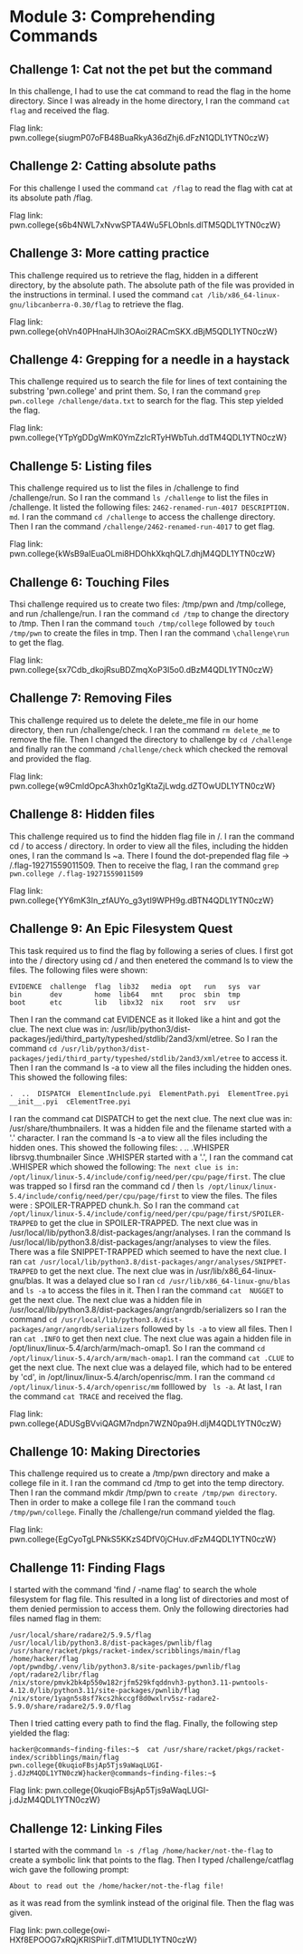 # Module 3: Comprehending Commands
## Challenge 1: Cat not the pet but the command
In this challenge, I had to use the cat command to read the flag in the home directory. Since I was already in the home directory, I ran the command `cat flag` and received the flag.

Flag link: pwn.college{siugmP07oFB48BuaRkyA36dZhj6.dFzN1QDL1YTN0czW}
## Challenge 2: Catting absolute paths
For this challenge I used the command `cat /flag` to read the flag with cat at its absolute path /flag.

Flag link: pwn.college{s6b4NWL7xNvwSPTA4Wu5FLObnls.dlTM5QDL1YTN0czW}
## Challenge 3: More catting practice
This challenge required us to retrieve the flag, hidden in a different directory, by the absolute path. The absolute path of the file was provided in the instructions in terminal. I used the command 
`cat /lib/x86_64-linux-gnu/libcanberra-0.30/flag`
to retrieve the flag.

Flag link: pwn.college{ohVn40PHnaHJlh3OAoi2RACmSKX.dBjM5QDL1YTN0czW}
## Challenge 4: Grepping for a needle in a haystack
This challenge required us to search the file for lines of text containing the substring 'pwn.college' and print them. So, I ran the command `grep pwn.college /challenge/data.txt` to search for the flag. This step yielded the flag.

Flag link: pwn.college{YTpYgDDgWmK0YmZzIcRTyHWbTuh.ddTM4QDL1YTN0czW}
## Challenge 5: Listing files
This challenge required us to list the files in /challenge to find /challenge/run. So I ran the command `ls /challenge` to list the files in /challenge. It listed the following files: `2462-renamed-run-4017 DESCRIPTION. md`. I ran the command `cd /challenge` to access the challenge directory. Then I ran the command `/challenge/2462-renamed-run-4017` to get flag.

Flag link: pwn.college{kWsB9aIEuaOLmi8HDOhkXkqhQL7.dhjM4QDL1YTN0czW}
## Challenge 6:  Touching Files
Thsi challenge required us to create two files: /tmp/pwn and /tmp/college, and run /challenge/run. I ran the command `cd /tmp` to change the directory to /tmp. Then I ran the command `touch /tmp/college` followed by `touch /tmp/pwn` to create the files in tmp. Then I ran the command `\challenge\run` to get the flag.

Flag link: pwn.college{sx7Cdb_dkojRsuBDZmqXoP3I5o0.dBzM4QDL1YTN0czW}
## Challenge 7: Removing Files
This challenge required us to delete the delete_me file in our home directory, then run /challenge/check. I ran the command `rm delete_me` to remove the file. Then I changed the directory to challenge by `cd /challenge` and finally ran the command `/challenge/check` which checked the removal and provided the flag.

Flag link: pwn.college{w9CmldOpcA3hxh0z1gKtaZjLwdg.dZTOwUDL1YTN0czW}
## Challenge 8: Hidden files
This challenge required us to find the hidden flag file in /. I ran the command cd / to access / directory. In order to view all the files, including the hidden ones, I ran the command ls ~a. There I found the dot-prepended flag file -> /.flag-19271559011509. Then to receive the flag, I ran the command 
`grep pwn.college /.flag-19271559011509`

Flag link: pwn.college{YY6mK3In_zfAUYo_g3ytI9WPH9g.dBTN4QDL1YTN0czW}
## Challenge 9: An Epic Filesystem Quest
This task required us to find the flag by following a series of clues. I first got into the / directory using cd / and then enetered the command ls to view the files. The following files were shown: 
```
EVIDENCE  challenge  flag  lib32   media  opt   run   sys  var
bin       dev        home  lib64   mnt    proc  sbin  tmp
boot      etc        lib   libx32  nix    root  srv   usr
```
Then I ran the command cat EVIDENCE as it lloked like a hint and got the clue. The next clue was in: /usr/lib/python3/dist-packages/jedi/third_party/typeshed/stdlib/2and3/xml/etree. So I ran the command `cd /usr/lib/python3/dist-packages/jedi/third_party/typeshed/stdlib/2and3/xml/etree` to access it. Then I ran the command ls -a to view all the files including the hidden ones. This showed the following files:
```
.  ..  DISPATCH  ElementInclude.pyi  ElementPath.pyi  ElementTree.pyi  __init__.pyi  cElementTree.pyi
```
I ran the command cat  DISPATCH to get the next clue. The next clue was in: /usr/share/thumbnailers. It was a hidden file and the filename started with a '.' character. I ran the command ls -a to view all the files including the hidden ones. This showed the following files: .  ..  .WHISPER  librsvg.thumbnailer
Since .WHISPER started with a '.', I ran the command cat .WHISPER which showed the following: 
```The next clue is in: /opt/linux/linux-5.4/include/config/need/per/cpu/page/first```. The clue was trapped so I firsd ran the command cd / then `ls /opt/linux/linux-5.4/include/config/need/per/cpu/page/first`
to view the files. The files were : SPOILER-TRAPPED  chunk.h. So I ran the command `cat /opt/linux/linux-5.4/include/config/need/per/cpu/page/first/SPOILER-TRAPPED` to get the clue in SPOILER-TRAPPED. The next clue was in  /usr/local/lib/python3.8/dist-packages/angr/analyses. I ran the command ls /usr/local/lib/python3.8/dist-packages/angr/analyses to view the files. There was a file SNIPPET-TRAPPED which seemed to have the next clue. I ran `cat /usr/local/lib/python3.8/dist-packages/angr/analyses/SNIPPET-TRAPPED` to get the next clue. The next clue was in /usr/lib/x86_64-linux-gnu/blas. It was a delayed clue so I ran `cd /usr/lib/x86_64-linux-gnu/blas` and `ls -a` to access the files in it. Then I ran the command `cat  NUGGET` to get the next clue. The next clue was a hidden file in /usr/local/lib/python3.8/dist-packages/angr/angrdb/serializers so I ran the command `cd /usr/local/lib/python3.8/dist-packages/angr/angrdb/serializers` followed by `ls -a` to view all files. Then I ran `cat .INFO` to get then next clue. The next clue was again a hidden file in /opt/linux/linux-5.4/arch/arm/mach-omap1. So I ran the command `cd /opt/linux/linux-5.4/arch/arm/mach-omap1`. I ran the command `cat .CLUE` to get the next clue. The next clue was a delayed file, which had to be entered by 'cd', in /opt/linux/linux-5.4/arch/openrisc/mm. I ran the command  `cd  /opt/linux/linux-5.4/arch/openrisc/mm` folllowed by ` ls -a`. At last, I ran the command `cat TRACE` and received the flag.

Flag link: pwn.college{ADUSgBVviQAGM7ndpn7WZN0pa9H.dljM4QDL1YTN0czW}
## Challenge 10: Making Directories
This challenge required us to create a /tmp/pwn directory and make a college file in it. I ran the command cd /tmp to get into the temp directory. Then I ran the command mkdir /tmp/pwn to `create /tmp/pwn directory`. Then in order to make a college file I ran the command `touch /tmp/pwn/college`. Finally the /challenge/run command yielded the flag.

Flag link: pwn.college{EgCyoTgLPNkS5KKzS4DfV0jCHuv.dFzM4QDL1YTN0czW}
## Challenge 11: Finding Flags
I started with the command  'find / -name flag' to search the whole filesystem for flag file. This resulted in a long list of directories and most of them denied permission to access them. Only the following directories had files named flag in them: 
```
/usr/local/share/radare2/5.9.5/flag
/usr/local/lib/python3.8/dist-packages/pwnlib/flag
/usr/share/racket/pkgs/racket-index/scribblings/main/flag
/home/hacker/flag 
/opt/pwndbg/.venv/lib/python3.8/site-packages/pwnlib/flag
/opt/radare2/libr/flag
/nix/store/pmvk2bk4p550w182rjfm529kfqddnvh3-python3.11-pwntools-4.12.0/lib/python3.11/site-packages/pwnlib/flag
/nix/store/1yagn5s8sf7kcs2hkccgf8d0wxlrv5sz-radare2-5.9.0/share/radare2/5.9.0/flag
```
Then I tried catting every path to find the flag. Finally, the following step yielded the flag:
```
hacker@commands~finding-files:~$  cat /usr/share/racket/pkgs/racket-index/scribblings/main/flag
pwn.college{0kuqioFBsjAp5Tjs9aWaqLUGI-j.dJzM4QDL1YTN0czW}hacker@commands~finding-files:~$
```

Flag link: pwn.college{0kuqioFBsjAp5Tjs9aWaqLUGI-j.dJzM4QDL1YTN0czW}
## Challenge 12: Linking Files
I started with the command `ln -s /flag /home/hacker/not-the-flag` to create a symbolic link that points to the flag. Then I typed /challenge/catflag wich gave the following prompt:
```
About to read out the /home/hacker/not-the-flag file!
```
as it was read from the symlink instead of the original file. Then the flag was given.

Flag link: pwn.college{owi-HXf8EPOOG7xRQjKRISPiirT.dlTM1UDL1YTN0czW}
